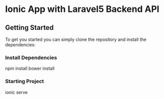 ﻿# Ionic  App with Laravel5 Backend API 



## Getting Started

To get you started you can simply clone the repository and install the dependencies:


### Install Dependencies

npm install 
bower install

### Starting Project
ionic serve
